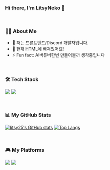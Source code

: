 ### Hi there, I'm LitsyNeko 👋

<br>

### 🙋‍♂️ About Me
- 🔭 저는 프론트엔드/Discord 개발자입니다.
- 🌱 현재 HTML에 빠져있어요!
- ⚡ Fun fact: AI버튜버한번 만들어볼까 생각중입니다

<br>

### 🛠️ Tech Stack
<p>
  <img src="https://img.shields.io/badge/JavaScript-F7DF1E?style=for-the-badge&logo=javascript&logoColor=black"/>
  <img src="https://img.shields.io/badge/React-61DAFB?style=for-the-badge&logo=react&logoColor=black"/>
</p>

<br>

### 📊 My GitHub Stats
[![litsy25's GitHub stats](https://github-readme-stats.vercel.app/api?username=litsyneko&show_icons=true&theme=radical)](https://github.com/anuraghazra/github-readme-stats)
[![Top Langs](https://github-readme-stats.vercel.app/api/top-langs/?username=litsyneko&layout=compact&theme=radical)](https://github.com/anuraghazra/github-readme-stats)

<br>

### 🎮 My Platforms
<p align="left">
  <a href="https://www.youtube.com/@LitsyNeko"><img src="https://img.shields.io/badge/YouTube-FF0000?style=for-the-badge&logo=youtube&logoColor=white"/></a>
  <a href="https://chzzk.naver.com/fa37cfc2b6a481c9778a637c8455f183"><img src="https://img.shields.io/badge/Chzzk-00ffa3?style=for-the-badge&logo=chzzk&logoColor=white"/></a>
  
</p>
